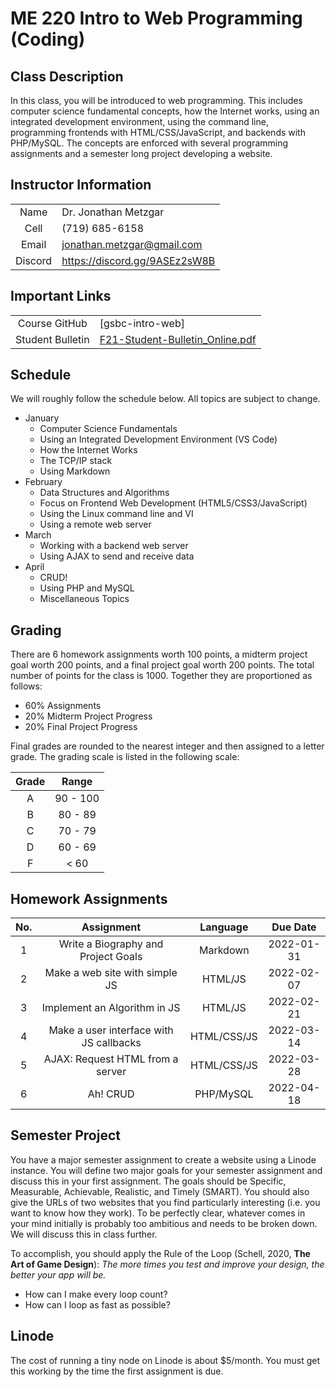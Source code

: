 # ME 220 Intro to Web Programming (Coding)

## Class Description

In this class, you will be introduced to web programming. This includes computer science fundamental concepts, how the Internet works, using an integrated development environment, using the command line, programming frontends with HTML/CSS/JavaScript, and backends with PHP/MySQL. The concepts are enforced with several programming assignments and a semester long project developing a website.

## Instructor Information

|         |                               |
| :-----: | :---------------------------- |
|  Name   | Dr. Jonathan Metzgar          |
|  Cell   | (719) 685-6158                |
|  Email  | jonathan.metzgar@gmail.com    |
| Discord | https://discord.gg/9ASEz2sW8B |

## Important Links

|                  |                                   |
| :--------------: | :-------------------------------- |
|  Course GitHub   | [gsbc-intro-web]                  |
| Student Bulletin | [F21-Student-Bulletin_Online.pdf] |

## Schedule

We will roughly follow the schedule below. All topics are subject to change.

* January
  * Computer Science Fundamentals
  * Using an Integrated Development Environment (VS Code)
  * How the Internet Works
  * The TCP/IP stack
  * Using Markdown
* February
  * Data Structures and Algorithms
  * Focus on Frontend Web Development (HTML5/CSS3/JavaScript)
  * Using the Linux command line and VI
  * Using a remote web server
* March
  * Working with a backend web server
  * Using AJAX to send and receive data
* April
  * CRUD!
  * Using PHP and MySQL
  * Miscellaneous Topics

## Grading

There are 6 homework assignments worth 100 points, a midterm project goal worth 200 points, and a final project goal worth 200 points. The total number of points for the class is 1000. Together they are proportioned as follows:

* 60% Assignments
* 20% Midterm Project Progress
* 20% Final Project Progress

Final grades are rounded to the nearest integer and then assigned to a letter grade. The grading scale is listed in the following scale:

| Grade |  Range   |
| :---: | :------: |
|   A   | 90 - 100 |
|   B   | 80 - 89  |
|   C   | 70 - 79  |
|   D   | 60 - 69  |
|   F   |   < 60   |

## Homework Assignments

|  No.  |               Assignment                |  Language   |  Due Date  |
| :---: | :-------------------------------------: | :---------: | :--------: |
|   1   |   Write a Biography and Project Goals   |  Markdown   | 2022-01-31 |
|   2   |     Make a web site with simple JS      |   HTML/JS   | 2022-02-07 |
|   3   |      Implement an Algorithm in JS       |   HTML/JS   | 2022-02-21 |
|   4   | Make a user interface with JS callbacks | HTML/CSS/JS | 2022-03-14 |
|   5   |    AJAX: Request HTML from a server     | HTML/CSS/JS | 2022-03-28 |
|   6   |                Ah! CRUD                 |  PHP/MySQL  | 2022-04-18 |

## Semester Project

You have a major semester assignment to create a website using a Linode instance. You will define two major goals for your semester assignment and discuss this in your first assignment. The goals should be Specific, Measurable, Achievable, Realistic, and Timely (SMART). You should also give the URLs of two websites that you find particularly interesting (i.e. you want to know how they work). To be perfectly clear, whatever comes in your mind initially is probably too ambitious and needs to be broken down. We will discuss this in class further.

To accomplish, you should apply the Rule of the Loop (Schell, 2020, **The Art of Game Design**): *The more times you test and improve your design, the better your app will be.*

* How can I make every loop count?
* How can I loop as fast as possible?

## Linode

The cost of running a tiny node on Linode is about $5/month. You must get this working by the time the first assignment is due.


<!-- Links -->
[F21-Student-Bulletin_Online.pdf]: https://gsbc.edu/wp-content/uploads/2021/11/F21-Student-Bulletin_Online.pdf
[GSBC-ME220]: https://github.com/microwerx/gsbc-intro-web
